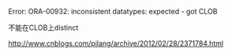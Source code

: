 Error: ORA-00932: inconsistent datatypes: expected - got CLOB

不能在CLOB上distinct

http://www.cnblogs.com/pilang/archive/2012/02/28/2371784.html